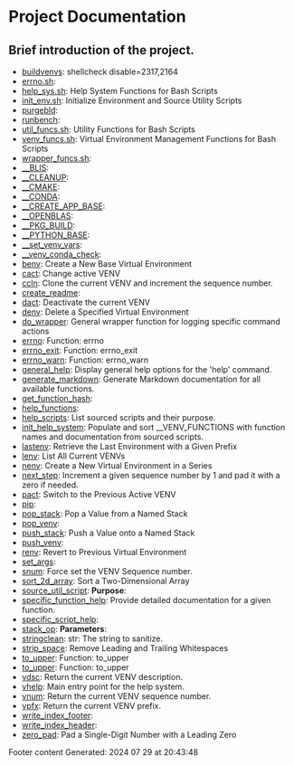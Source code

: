 # Project Documentation
## Brief introduction of the project.
- [buildvenvs](/docs/shdoc/bin/scripts/buildvenvs.md): shellcheck disable=2317,2164
- [errno.sh](/docs/shdoc/bin/shinclude/scripts/errno.sh.md): 
- [help_sys.sh](/docs/shdoc/bin/shinclude/scripts/help_sys.sh.md): Help System Functions for Bash Scripts
- [init_env.sh](/docs/shdoc/bin/shinclude/scripts/init_env.sh.md): Initialize Environment and Source Utility Scripts
- [purgebld](/docs/shdoc/bin/scripts/purgebld.md): 
- [runbench](/docs/shdoc/bin/scripts/runbench.md): 
- [util_funcs.sh](/docs/shdoc/bin/shinclude/scripts/util_funcs.sh.md): Utility Functions for Bash Scripts
- [venv_funcs.sh](/docs/shdoc/bin/shinclude/scripts/venv_funcs.sh.md): Virtual Environment Management Functions for Bash Scripts
- [wrapper_funcs.sh](/docs/shdoc/bin/shinclude/scripts/wrapper_funcs.sh.md): 
- [__BLIS](/docs/shdoc/bin/functions/__BLIS.md): 
- [__CLEANUP](/docs/shdoc/bin/functions/__CLEANUP.md): 
- [__CMAKE](/docs/shdoc/bin/functions/__CMAKE.md): 
- [__CONDA](/docs/shdoc/bin/functions/__CONDA.md): 
- [__CREATE_APP_BASE](/docs/shdoc/bin/functions/__CREATE_APP_BASE.md): 
- [__OPENBLAS](/docs/shdoc/bin/functions/__OPENBLAS.md): 
- [__PKG_BUILD](/docs/shdoc/bin/functions/__PKG_BUILD.md): 
- [__PYTHON_BASE](/docs/shdoc/bin/functions/__PYTHON_BASE.md): 
- [__set_venv_vars](/docs/shdoc/bin/shinclude/functions/__set_venv_vars.md): 
- [__venv_conda_check](/docs/shdoc/bin/shinclude/functions/__venv_conda_check.md): 
- [benv](/docs/shdoc/bin/shinclude/functions/benv.md): Create a New Base Virtual Environment
- [cact](/docs/shdoc/bin/shinclude/functions/cact.md): Change active VENV
- [ccln](/docs/shdoc/bin/shinclude/functions/ccln.md): Clone the current VENV and increment the sequence number.
- [create_readme](/docs/shdoc/bin/shinclude/functions/create_readme.md): 
- [dact](/docs/shdoc/bin/shinclude/functions/dact.md): Deactivate the current VENV
- [denv](/docs/shdoc/bin/shinclude/functions/denv.md): Delete a Specified Virtual Environment
- [do_wrapper](/docs/shdoc/bin/shinclude/functions/do_wrapper.md): General wrapper function for logging specific command actions
- [errno](/docs/shdoc/bin/shinclude/functions/errno.md): Function: errno
- [errno_exit](/docs/shdoc/bin/shinclude/functions/errno_exit.md): Function: errno_exit
- [errno_warn](/docs/shdoc/bin/shinclude/functions/errno_warn.md): Function: errno_warn
- [general_help](/docs/shdoc/bin/shinclude/functions/general_help.md): Display general help options for the 'help' command.
- [generate_markdown](/docs/shdoc/bin/shinclude/functions/generate_markdown.md): Generate Markdown documentation for all available functions.
- [get_function_hash](/docs/shdoc/bin/shinclude/functions/get_function_hash.md): 
- [help_functions](/docs/shdoc/bin/shinclude/functions/help_functions.md): 
- [help_scripts](/docs/shdoc/bin/shinclude/functions/help_scripts.md): List sourced scripts and their purpose.
- [init_help_system](/docs/shdoc/bin/shinclude/functions/init_help_system.md): Populate and sort __VENV_FUNCTIONS with function names and documentation from sourced scripts.
- [lastenv](/docs/shdoc/bin/shinclude/functions/lastenv.md): Retrieve the Last Environment with a Given Prefix
- [lenv](/docs/shdoc/bin/shinclude/functions/lenv.md): List All Current VENVs
- [nenv](/docs/shdoc/bin/shinclude/functions/nenv.md): Create a New Virtual Environment in a Series
- [next_step](/docs/shdoc/bin/shinclude/functions/next_step.md): Increment a given sequence number by 1 and pad it with a zero if needed.
- [pact](/docs/shdoc/bin/shinclude/functions/pact.md): Switch to the Previous Active VENV
- [pip](/docs/shdoc/bin/shinclude/functions/pip.md): 
- [pop_stack](/docs/shdoc/bin/shinclude/functions/pop_stack.md): Pop a Value from a Named Stack
- [pop_venv](/docs/shdoc/bin/shinclude/functions/pop_venv.md): 
- [push_stack](/docs/shdoc/bin/shinclude/functions/push_stack.md): Push a Value onto a Named Stack
- [push_venv](/docs/shdoc/bin/shinclude/functions/push_venv.md): 
- [renv](/docs/shdoc/bin/shinclude/functions/renv.md): Revert to Previous Virtual Environment
- [set_args](/docs/shdoc/bin/functions/set_args.md): 
- [snum](/docs/shdoc/bin/shinclude/functions/snum.md): Force set the VENV Sequence number.
- [sort_2d_array](/docs/shdoc/bin/shinclude/functions/sort_2d_array.md): Sort a Two-Dimensional Array
- [source_util_script](/docs/shdoc/bin/shinclude/functions/source_util_script.md): **Purpose**: 
- [specific_function_help](/docs/shdoc/bin/shinclude/functions/specific_function_help.md): Provide detailed documentation for a given function.
- [specific_script_help](/docs/shdoc/bin/shinclude/functions/specific_script_help.md): 
- [stack_op](/docs/shdoc/bin/shinclude/functions/stack_op.md): **Parameters**:
- [stringclean](/docs/shdoc/bin/shinclude/functions/stringclean.md): str: The string to sanitize.
- [strip_space](/docs/shdoc/bin/shinclude/functions/strip_space.md): Remove Leading and Trailing Whitespaces
- [to_upper](/docs/shdoc/bin/shinclude/functions/to_upper.md): Function: to_upper
- [to_upper](/docs/shdoc/bin/shinclude/functions/to_upper.md): Function: to_upper
- [vdsc](/docs/shdoc/bin/shinclude/functions/vdsc.md): Return the current VENV description.
- [vhelp](/docs/shdoc/bin/shinclude/functions/vhelp.md): Main entry point for the help system.
- [vnum](/docs/shdoc/bin/shinclude/functions/vnum.md): Return the current VENV sequence number.
- [vpfx](/docs/shdoc/bin/shinclude/functions/vpfx.md): Return the current VENV prefix.
- [write_index_footer](/docs/shdoc/bin/shinclude/functions/write_index_footer.md): 
- [write_index_header](/docs/shdoc/bin/shinclude/functions/write_index_header.md): 
- [zero_pad](/docs/shdoc/bin/shinclude/functions/zero_pad.md): Pad a Single-Digit Number with a Leading Zero

Footer content
Generated: 2024 07 29 at 20:43:48
